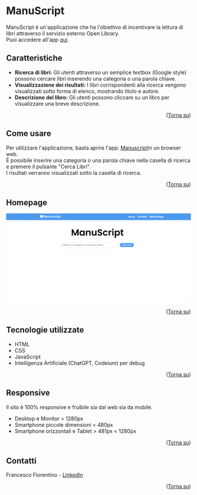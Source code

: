 <a name="readme-top"></a>

# <h1>ManuScript</h1>

<p>ManuScript è un'applicazione che ha l'obiettivo di incentivare la lettura di libri attraverso il servizio esterno Open Library. <br>
Puoi accedere all'app <a href="https://manuscript-ff.netlify.app">qui</a>.</p>


## Caratteristiche
- **Ricerca di libri:** Gli utenti attraverso un semplice textbox (Google style) possono cercare libri inserendo una categoria o una parola chiave.
- **Visualizzazione dei risultati:** I libri corrispondenti alla ricerca vengono visualizzati sotto forma di elenco, mostrando titolo e autore.
- **Descrizione del libro:** Gli utenti possono cliccare su un libro per visualizzare una breve descrizione.

<p align="right">(<a href="#readme-top">Torna su</a>)</p> 

## Come usare
Per utilizzare l'applicazione, basta aprire l'app: <a href="https://manuscript-ff.netlify.app">Manuscript</a>in un browser web. <br>
È possibile inserire una categoria o una parola chiave nella casella di ricerca e premere il pulsante "Cerca Libri". <br>
I risultati verranno visualizzati sotto la casella di ricerca.

<p align="right">(<a href="#readme-top">Torna su</a>)</p>

## Homepage

<a href="https://manuscript-ff.netlify.app"><img src="src/img/screenshot.png"></a>

<p align="right">(<a href="#readme-top">Torna su</a>)</p> 

## Tecnologie utilizzate
- HTML
- CSS
- JavaScript
- Intelligenza Artificiale (ChatGPT, Codeium) per debug

<p align="right">(<a href="#readme-top">Torna su</a>)</p> 

## Responsive

<p>Il sito è 100% responsive e fruibile sia dal web sia da mobile. <br>

- Desktop e Monitor > 1280px
- Smartphone piccole dimensioni < 480px
- Smartphone orizzontali e Tablet > 481px < 1280px


<p align="right">(<a href="#readme-top">Torna su</a>)</p> 

## Contatti

Francesco Fiorentino - [LinkedIn](https://www.linkedin.com/in/francesco-fiorentino-8a854216a/)

<p align="right">(<a href="#readme-top">Torna su</a>)</p> 